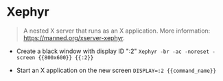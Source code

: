 # Xephyr
> A nested X server that runs as an X application.
> More information: <https://manned.org/xserver-xephyr>.

- Create a black window with display ID ":2"
`Xephyr -br -ac -noreset -screen {{800x600}} {{:2}}`

- Start an X application on the new screen
`DISPLAY=:2 {{command_name}}`
